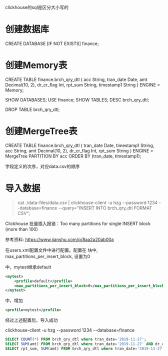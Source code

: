 clickhouse的sql是区分大小写的

创建数据库
========

CREATE DATABASE [IF NOT EXISTS] finance;

创建Memory表
===========

CREATE TABLE finance.brch_qry_dtl (
    acc String,
    tran_date Date,
    amt Decimal(10, 2),
    dr_cr_flag Int,
    rpt_sum String,
    timestamp1 String
) ENGINE = Memory;

SHOW DATABASES;
USE finance;
SHOW TABLES;
DESC brch_qry_dtl;

DROP TABLE brch_qry_dtl;

创建MergeTree表
==============

CREATE TABLE finance.brch_qry_dtl (
    tran_date Date,
    timestamp1 String,
    acc String,
    amt Decimal(10, 2),
    dr_cr_flag Int,
    rpt_sum String
) ENGINE = MergeTree
PARTITION BY acc
ORDER BY (tran_date, timestamp1);

字段定义的次序，对应data.csv的顺序

导入数据
=======

> cat ./data-files/data.csv | clickhouse-client -u hzg --password 1234 --database=finance --query="INSERT INTO brch_qry_dtl FORMAT CSV";

Clickhouse 批量插入报错：Too many partitions for single INSERT block (more than 100)

参考资料: https://www.jianshu.com/p/8aa2a20ab00a

在users.xml配置文件中进行配置。配置在 <profiles>块中, max_partitions_per_insert_block, 设置为0

<profiles>中，mytest继承default

```xml
<mytest>
    <profile>default</profile>
    <max_partitions_per_insert_block>0</max_partitions_per_insert_block>
</mytest>
```

<users>中，<hzg>增加

```xml
<profile>mytest</profile>
```

经过上述配置后，导入成功

clickhouse-client -u hzg --password 1234 --database=finance

```sql
SELECT COUNT(*) FROM brch_qry_dtl where tran_date='2019-11-27';
SELECT SUM(amt) FROM brch_qry_dtl where tran_date='2019-11-27' AND dr_cr_flag=1;
SELECT rpt_sum, SUM(amt) FROM brch_qry_dtl where tran_date='2019-11-27' AND dr_cr_flag=1 GROUP BY rpt_sum;
```
